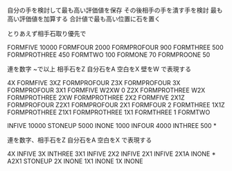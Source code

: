 自分の手を検討して最も高い評価値を保存
その後相手の手を潰す手を検討
最も高い評価値を加算する
合計値で最も高い位置に石を置く

とりあえず相手石取り優先で

FORMFIVE     10000
FORMFOUR     2000
FORMPROFOUR  900
FORMTHREE    500
FORMPROTHREE 450
FORMTWO      100
FORMONE      70
FORMPROONE   50

連を数字 ~で以上 相手石をZ 自分石をA 空白をX 壁をW で表現する

4X   FORMFIVE
3XZ  FORMPROFOUR
Z3X  FORMPROFOUR
3X   FORMPROFOUR
3X1  FORMFIVE
W2XW 0
Z2X  FORMPROTHREE
W2X  FORMPROTHREE
2XW  FORMPROTHREE
2X2  FORMFIVE
2X1Z FORMPROFOUR
Z2X1 FORMPROFOUR
2X1  FORMFOUR
2    FORMTHREE
1X1Z FORMPROTHREE
Z1X1 FORMPROTHREE
1X1  FORMTHREE
1    FORMTWO

INFIVE  10000
STONEUP 5000
INONE   1000
INFOUR  4000
INTHREE 500 *

連を数字、相手石をZ 自分石をA 空白をX で表現する

4X    INFIVE
3X    INTHREE
3X1   INFIVE
2X2   INFIVE
2X1   INFIVE
2X1A  INONE *
A2X1  STONEUP
2X    INONE
1X1   INONE
1X    INONE
